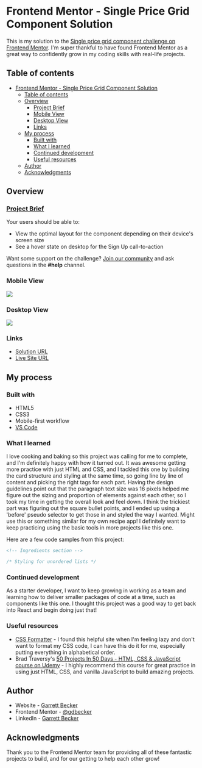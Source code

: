 # Frontend Mentor - Single Price Grid Component Solution

This is my solution to the [Single price grid component challenge on Frontend Mentor](https://www.frontendmentor.io/challenges/single-price-grid-component-5ce41129d0ff452fec5abbbc). I'm super thankful to have found Frontend Mentor as a great way to confidently grow in my coding skills with real-life projects. 

## Table of contents

- [Frontend Mentor - Single Price Grid Component Solution](#frontend-mentor---single-price-grid-component-solution)
	- [Table of contents](#table-of-contents)
	- [Overview](#overview)
		- [Project Brief](#project-brief)
		- [Mobile View](#mobile-view)
		- [Desktop View](#desktop-view)
		- [Links](#links)
	- [My process](#my-process)
		- [Built with](#built-with)
		- [What I learned](#what-i-learned)
		- [Continued development](#continued-development)
		- [Useful resources](#useful-resources)
	- [Author](#author)
	- [Acknowledgments](#acknowledgments)

## Overview

### [Project Brief](./project%20brief/)

Your users should be able to:

- View the optimal layout for the component depending on their device's screen size
- See a hover state on desktop for the Sign Up call-to-action

Want some support on the challenge? [Join our community](https://www.frontendmentor.io/community) and ask questions in the **#help** channel.

### Mobile View

![](./)

### Desktop View

![](./)

### Links

- [Solution URL]()
- [Live Site URL](https://single-price-grid-component-gdbecker.netlify.app)

## My process

### Built with

- HTML5
- CSS3
- Mobile-first workflow
- [VS Code](https://code.visualstudio.com)

### What I learned

I love cooking and baking so this project was calling for me to complete, and I'm definitely happy with how it turned out. It was awesome getting more practice with just HTML and CSS, and I tackled this one by building the card structure and styling at the same time, so going line by line of content and picking the right tags for each part. Having the design guidelines point out that the paragraph text size was 16 pixels helped me figure out the sizing and proportion of elements against each other, so I took my time in getting the overall look and feel down. I think the trickiest part was figuring out the square bullet points, and I ended up using a 'before' pseudo selector to get those in and styled the way I wanted. Might use this or something similar for my own recipe app! I definitely want to keep practicing using the basic tools in more projects like this one.

Here are a few code samples from this project:

```html
<!-- Ingredients section -->

```

```css
/* Styling for unordered lists */

```

### Continued development

As a starter developer, I want to keep growing in working as a team and learning how to deliver smaller packages of code at a time, such as components like this one. I thought this project was a good way to get back into React and begin doing just that!

### Useful resources

- [CSS Formatter](http://www.lonniebest.com/FormatCSS/) - I found this helpful site when I'm feeling lazy and don't want to format my CSS code, I can have this do it for me, especially putting everything in alphabetical order.
- Brad Traversy's [50 Projects In 50 Days - HTML, CSS & JavaScript course on Udemy](https://www.udemy.com/course/50-projects-50-days/) - I highly recommend this course for great practice in using just HTML, CSS, and vanilla JavaScript to build amazing projects.

## Author

- Website - [Garrett Becker]()
- Frontend Mentor - [@gdbecker](https://www.frontendmentor.io/profile/gdbecker)
- LinkedIn - [Garrett Becker](https://www.linkedin.com/in/garrett-becker-923b4a106/)

## Acknowledgments

Thank you to the Frontend Mentor team for providing all of these fantastic projects to build, and for our getting to help each other grow!